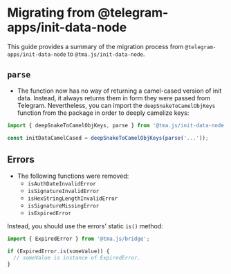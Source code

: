 # Migrating from @telegram-apps/init-data-node

This guide provides a summary of the migration process from `@telegram-apps/init-data-node` to `@tma.js/init-data-node`.

## `parse`

- The function now has no way of returning a camel-cased version of init data. Instead, it always returns them
  in form they were passed from Telegram. Nevertheless, you can import the `deepSnakeToCamelObjKeys` function from the
  package in order to deeply camelize keys:

```typescript
import { deepSnakeToCamelObjKeys, parse } from '@tma.js/init-data-node';

const initDataCamelCased = deepSnakeToCamelObjKeys(parse('...'));
```

## Errors

- The following functions were removed:
  - `isAuthDateInvalidError`
  - `isSignatureInvalidError`
  - `isHexStringLengthInvalidError`
  - `isSignatureMissingError`
  - `isExpiredError`

Instead, you should use the errors' static `is()` method:

```typescript
import { ExpiredError } from '@tma.js/bridge';

if (ExpiredError.is(someValue)) {
  // someValue is instance of ExpiredError.
}
```
